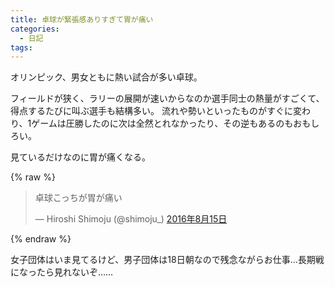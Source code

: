 ```yaml
---
title: 卓球が緊張感ありすぎて胃が痛い
categories:
  - 日記
tags:
---
```


オリンピック、男女ともに熱い試合が多い卓球。

フィールドが狭く、ラリーの展開が速いからなのか選手同士の熱量がすごくて、得点するたびに叫ぶ選手も結構多い。
流れや勢いといったものがすぐに変わり、1ゲームは圧勝したのに次は全然とれなかったり、その逆もあるのもおもしろい。

見ているだけなのに胃が痛くなる。

{% raw %}
<blockquote class="twitter-tweet" data-lang="ja"><p lang="ja" dir="ltr">卓球こっちが胃が痛い</p>&mdash; Hiroshi Shimoju (@shimoju_) <a href="https://twitter.com/shimoju_/status/765011237885194240">2016年8月15日</a></blockquote>
<script async src="//platform.twitter.com/widgets.js" charset="utf-8"></script>
{% endraw %}

女子団体はいま見てるけど、男子団体は18日朝なので残念ながらお仕事…長期戦になったら見れないぞ……
